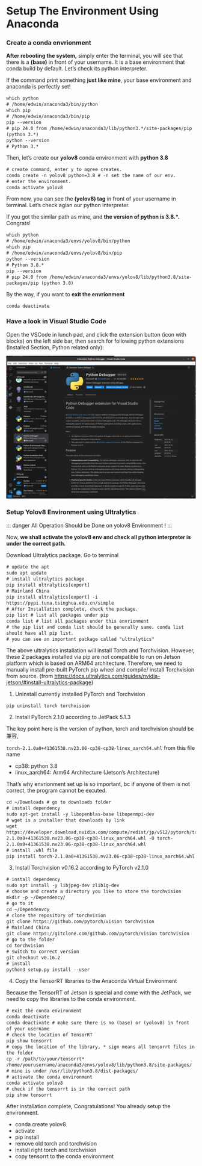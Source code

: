 # Setup The Environment Using Anaconda

### Create a conda envrionment

**After rebooting the system,** simply enter the terminal, you will see that there is a **(base)** in front of your username. It is a base environment that conda build by default. Let’s check its python interpreter.

If the command print something **just like mine**, your base environment and anaconda is perfectly set!

```shell
which python
# /home/edwin/anaconda3/bin/python
which pip
# /home/edwin/anaconda3/bin/pip
pip --version
# pip 24.0 from /home/edwin/anaconda3/lib/python3.*/site-packages/pip (python 3.*)
python --version
# Python 3.*
```

Then, let’s create our **yolov8** conda environment with **python 3.8**

```shell
# create command, enter y to agree creates.
conda create -n yolov8 python=3.8 # -n set the name of our env.
# enter the environment.
conda activate yolov8
```

From now, you can see the **(yolov8) tag** in front of your username in terminal. Let’s check agian our python interpreter.

If you got the similar path as mine, and **the version of python is 3.8.*.** Congrats! 

```shell
which python
# /home/edwin/anaconda3/envs/yolov8/bin/python
which pip 
# /home/edwin/anaconda3/envs/yolov8/bin/pip
python --version
# Python 3.8.*
pip --version
# pip 24.0 from /home/edwin/anaconda3/envs/yolov8/lib/python3.8/site-packages/pip (python 3.8)
```

By the way, if you want to **exit the envrionment** 

```shell
conda deactivate
```

### Have a look in Visual Studio Code

Open the VSCode in lunch pad, and click the extension button (icon with blocks) on the left side bar, then search for following python extensions (Installed Section, Python related only):

<img src="./attachments/Python-Extension-Install.png"  />

### Setup Yolov8 Environment using Ultralytics

::: danger 
All Operation Should be Done on yolov8 Environment ! 
:::

Now, **we shall activate the yolov8 env and check all python interpreter is under the correct path.**

Download Ultralytics package. Go to terminal

```shell
# update the apt
sudo apt update
# install ultralytics package
pip install ultralytics[export]
# Mainland China
pip install ultralytics[export] -i https://pypi.tuna.tsinghua.edu.cn/simple
# After Installation complete, check the package.
pip list # list all packages under pip
conda list # list all packages under this envrionment
# the pip list and conda list should be generally same. conda list should have all pip list.
# you can see an important package called "ultralytics"
```

The above ultralytics installation will install Torch and Torchvision. However, these 2 packages installed via pip are not compatible to run on Jetson platform which is based on ARM64 architecture. Therefore, we need to manually install pre-built PyTorch pip wheel and compile/ install Torchvision from source. (from https://docs.ultralytics.com/guides/nvidia-jetson/#install-ultralytics-package)

1. Uninstall currently installed PyTorch and Torchvision

```shell
pip uninstall torch torchvision
```

2. Install PyTorch 2.1.0 according to JetPack 5.1.3

The key point here is the version of python, torch and torchvision should be 兼容,

`torch-2.1.0a0+41361538.nv23.06-cp38-cp38-linux_aarch64.whl` from this file name

- cp38: python 3.8
- linux_aarch64: Arm64 Architecture (Jetson’s Architecture)

That’s why envrionment set up is so important, bc if anyone of them is not correct, the program cannot be excuted.

```shell
cd ~/Downloads # go to downloads folder
# install dependency
sudo apt-get install -y libopenblas-base libopenmpi-dev
# wget is a installer that downloads by link
wget https://developer.download.nvidia.com/compute/redist/jp/v512/pytorch/torch-2.1.0a0+41361538.nv23.06-cp38-cp38-linux_aarch64.whl -O torch-2.1.0a0+41361538.nv23.06-cp38-cp38-linux_aarch64.whl
# install .whl file
pip install torch-2.1.0a0+41361538.nv23.06-cp38-cp38-linux_aarch64.whl
```

3. Install Torchvision v0.16.2 according to PyTorch v2.1.0

```shell
# install dependency
sudo apt install -y libjpeg-dev zlib1g-dev
# choose and create a directory you like to store the torchvision
mkdir -p ~/Dependency/
# go to it
cd ~/Dependenvcy
# clone the repository of torchvision
git clone https://github.com/pytorch/vision torchvision
# Mainland China
git clone https://gitclone.com/github.com/pytorch/vision torchvision
# go to the folder
cd torchvision
# switch to correct version
git checkout v0.16.2
# install
python3 setup.py install --user
```

4. Copy the TensorRT libraries to the Anaconda Virtual Environment

Because the TensorRT of Jetson is special and come with the JetPack, we need to copy the libraries to the conda environment.

```shell
# exit the conda environment
conda deactivate
conda deactivate # make sure there is no (base) or (yolov8) in front of your username
# check the location of TensorRT
pip show tensorrt
# copy the location of the library, * sign means all tensorrt files in the folder
cp -r /path/to/your/tensorrt* /home/yourusername/anaconda3/envs/yolov8/lib/python3.8/site-packages/
# mine is under /usr/lib/python3.8/dist-packages/
# activate the conda environment
conda activate yolov8
# check if the tensorrt is in the correct path
pip show tensorrt
```

After installation complete, Congratulations! You already setup the environment.

- conda create yolov8
- activate
- pip install 
- remove old torch and torchvision
- install right torch and torchvision
- copy tensorrt to the conda environment